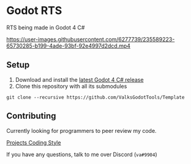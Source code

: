 # Godot RTS
RTS being made in Godot 4 C#

https://user-images.githubusercontent.com/6277739/235589223-65730285-b199-4ade-93bf-92e4997d2dcd.mp4

## Setup
1. Download and install the [latest Godot 4 C# release](https://godotengine.org/)
2. Clone this repository with all its submodules
```
git clone --recursive https://github.com/ValksGodotTools/Template
```

## Contributing
Currently looking for programmers to peer review my code.

[Projects Coding Style](https://github.com/Valks-Games/sankari/wiki/Code-Style)

If you have any questions, talk to me over Discord (`va#9904`)
